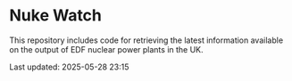 # Nuke Watch

This repository includes code for retrieving the latest information available on the output of EDF nuclear power plants in the UK.

Last updated: 2025-05-28 23:15